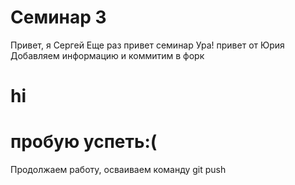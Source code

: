 # Семинар 3

Привет, я Сергей
Еще раз привет семинар
Ура!
привет от Юрия
Добавляем информацию и коммитим в форк
# hi
# пробую успеть:(

Продолжаем работу, осваиваем команду git push

